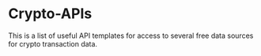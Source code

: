 # Crypto-APIs 
This is a list of useful API templates for access to several free data sources for crypto transaction data.

